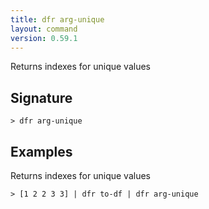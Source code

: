 ```yaml
---
title: dfr arg-unique
layout: command
version: 0.59.1
---
```


Returns indexes for unique values

## Signature

```> dfr arg-unique ```

## Examples

Returns indexes for unique values
```shell
> [1 2 2 3 3] | dfr to-df | dfr arg-unique
```
